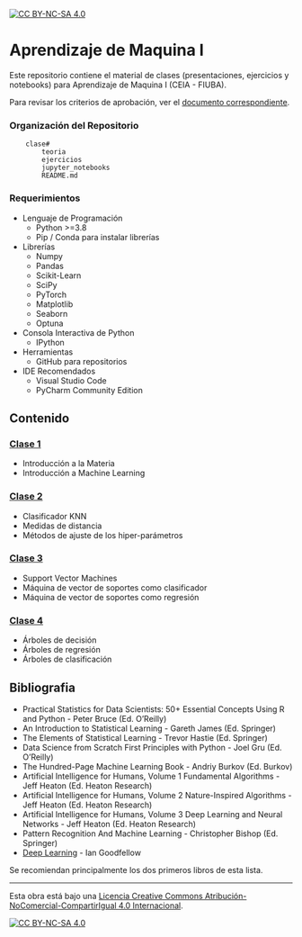[![CC BY-NC-SA 4.0][cc-by-nc-sa-shield]][cc-by-nc-sa]

# Aprendizaje de Maquina I
Este repositorio contiene el material de clases (presentaciones, ejercicios y notebooks) para Aprendizaje de Maquina I (CEIA - FIUBA). 

Para revisar los criterios de aprobación, ver el [documento correspondiente](CriteriosAprobacion.md).

### Organización del Repositorio

``` 
    clase#
        teoria
        ejercicios
        jupyter_notebooks
        README.md
```

### Requerimientos
* Lenguaje de Programación
    * Python >=3.8
    * Pip / Conda para instalar librerías
* Librerías
    * Numpy
	* Pandas
	* Scikit-Learn
    * SciPy
    * PyTorch
    * Matplotlib
    * Seaborn
    * Optuna
* Consola Interactiva de Python 
    * IPython
* Herramientas
    * GitHub para repositorios
* IDE Recomendados 
    * Visual Studio Code
    * PyCharm Community Edition    

## Contenido

### [Clase 1](clase1/README.md) 
* Introducción a la Materia
* Introducción a Machine Learning

### [Clase 2](clase2/README.md)
* Clasificador KNN
* Medidas de distancia
* Métodos de ajuste de los hiper-parámetros

### [Clase 3](clase3/README.md)

* Support Vector Machines
* Máquina de vector de soportes como clasificador
* Máquina de vector de soportes como regresión

### [Clase 4](clase4/README.md)

* Árboles de decisión
* Árboles de regresión
* Árboles de clasificación

## Bibliografia
- Practical Statistics for Data Scientists: 50+ Essential Concepts Using R and Python - Peter Bruce (Ed. O’Reilly)
- An Introduction to Statistical Learning - Gareth James (Ed. Springer)
- The Elements of Statistical Learning - Trevor Hastie (Ed. Springer)
- Data Science from Scratch First Principles with Python - Joel Gru (Ed. O’Reilly)
- The Hundred-Page Machine Learning Book - Andriy Burkov (Ed. Burkov)
- Artificial Intelligence for Humans, Volume 1 Fundamental Algorithms - Jeff Heaton (Ed. Heaton Research) 
- Artificial Intelligence for Humans, Volume 2 Nature-Inspired Algorithms - Jeff Heaton (Ed. Heaton Research) 
- Artificial Intelligence for Humans, Volume 3 Deep Learning and Neural Networks - Jeff Heaton (Ed. Heaton Research) 
- Pattern Recognition And Machine Learning - Christopher Bishop (Ed. Springer)
- [Deep Learning](https://www.deeplearningbook.org/) - Ian Goodfellow 

Se recomiendan principalmente los dos primeros libros de esta lista.

---
Esta obra está bajo una
[Licencia Creative Commons Atribución-NoComercial-CompartirIgual 4.0 Internacional][cc-by-nc-sa].

[![CC BY-NC-SA 4.0][cc-by-nc-sa-image]][cc-by-nc-sa]

[cc-by-nc-sa]: https://creativecommons.org/licenses/by-nc-sa/4.0/deed.es
[cc-by-nc-sa-image]: https://licensebuttons.net/l/by-nc-sa/4.0/88x31.png
[cc-by-nc-sa-shield]: https://img.shields.io/badge/License-CC%20BY--NC--SA%204.0-lightgrey.svg
